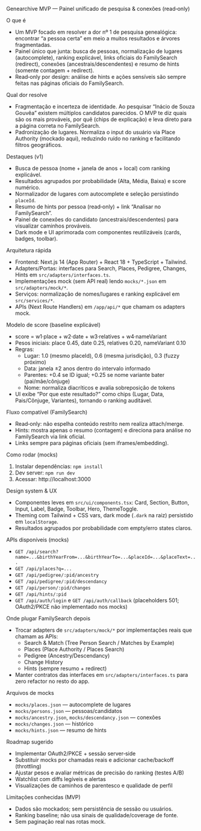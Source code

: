 Genearchive MVP — Painel unificado de pesquisa & conexões (read‑only)

O que é

- Um MVP focado em resolver a dor nº 1 de pesquisa genealógica: encontrar “a pessoa certa” em meio a muitos resultados e árvores fragmentadas.
- Painel único que junta: busca de pessoas, normalização de lugares (autocomplete), ranking explicável, links oficiais do FamilySearch (redirect), conexões (ancestrais/descendentes) e resumo de hints (somente contagem + redirect).
- Read‑only por design: análise de hints e ações sensíveis são sempre feitas nas páginas oficiais do FamilySearch.

Qual dor resolve

- Fragmentação e incerteza de identidade. Ao pesquisar “Inácio de Souza Gouvêa” existem múltiplos candidatos parecidos. O MVP te diz quais são os mais prováveis, por quê (chips de explicação) e leva direto para a página correta no FamilySearch.
- Padronização de lugares. Normaliza o input do usuário via Place Authority (mockado aqui), reduzindo ruído no ranking e facilitando filtros geográficos.

Destaques (v1)

- Busca de pessoa (nome + janela de anos + local) com ranking explicável.
- Resultados agrupados por probabilidade (Alta, Média, Baixa) e score numérico.
- Normalizador de lugares com autocomplete e seleção persistindo `placeId`.
- Resumo de hints por pessoa (read‑only) + link “Analisar no FamilySearch”.
- Painel de conexões do candidato (ancestrais/descendentes) para visualizar caminhos prováveis.
- Dark mode e UI aprimorada com componentes reutilizáveis (cards, badges, toolbar).

Arquitetura rápida

- Frontend: Next.js 14 (App Router) + React 18 + TypeScript + Tailwind.
- Adapters/Portas: interfaces para Search, Places, Pedigree, Changes, Hints em `src/adapters/interfaces.ts`.
- Implementações mock (sem API real) lendo `mocks/*.json` em `src/adapters/mock/*`.
- Serviços: normalização de nomes/lugares e ranking explicável em `src/services/*`.
- APIs (Next Route Handlers) em `/app/api/*` que chamam os adapters mock.

Modelo de score (baseline explicável)

- score = w1·place + w2·date + w3·relatives + w4·nameVariant
- Pesos iniciais: place 0.45, date 0.25, relatives 0.20, nameVariant 0.10
- Regras:
  - Lugar: 1.0 (mesmo placeId), 0.6 (mesma jurisdição), 0.3 (fuzzy próximo)
  - Data: janela ±2 anos dentro do intervalo informado
  - Parentes: +0.4 se ID igual; +0.25 se nome variante bater (pai/mãe/cônjuge)
  - Nome: normaliza diacríticos e avalia sobreposição de tokens
- UI exibe “Por que este resultado?” como chips (Lugar, Data, Pais/Cônjuge, Variantes), tornando o ranking auditável.

Fluxo compatível (FamilySearch)

- Read‑only: não espelha conteúdo restrito nem realiza attach/merge.
- Hints: mostra apenas o resumo (contagem) e direciona para análise no FamilySearch via link oficial.
- Links sempre para páginas oficiais (sem iframes/embedding).

Como rodar (mocks)

1. Instalar dependências: `npm install`
2. Dev server: `npm run dev`
3. Acessar: http://localhost:3000

Design system & UX

- Componentes leves em `src/ui/components.tsx`: Card, Section, Button, Input, Label, Badge, Toolbar, Hero, ThemeToggle.
- Theming com Tailwind + CSS vars, dark mode (`.dark` na raiz) persistido em `localStorage`.
- Resultados agrupados por probabilidade com empty/erro states claros.

APIs disponíveis (mocks)

- `GET /api/search?name=...&birthYearFrom=...&birthYearTo=...&placeId=...&placeText=...`
- `GET /api/places?q=...`
- `GET /api/pedigree/:pid/ancestry`
- `GET /api/pedigree/:pid/descendancy`
- `GET /api/person/:pid/changes`
- `GET /api/hints/:pid`
- `GET /api/auth/login` e `GET /api/auth/callback` (placeholders 501; OAuth2/PKCE não implementado nos mocks)

Onde plugar FamilySearch depois

- Trocar adapters de `src/adapters/mock/*` por implementações reais que chamam as APIs:
  - Search & Match (Tree Person Search / Matches by Example)
  - Places (Place Authority / Places Search)
  - Pedigree (Ancestry/Descendancy)
  - Change History
  - Hints (sempre resumo + redirect)
- Manter contratos das interfaces em `src/adapters/interfaces.ts` para zero refactor no resto do app.

Arquivos de mocks

- `mocks/places.json` — autocomplete de lugares
- `mocks/persons.json` — pessoas/candidatos
- `mocks/ancestry.json`, `mocks/descendancy.json` — conexões
- `mocks/changes.json` — histórico
- `mocks/hints.json` — resumo de hints

Roadmap sugerido

- Implementar OAuth2/PKCE + sessão server‑side
- Substituir mocks por chamadas reais e adicionar cache/backoff (throttling)
- Ajustar pesos e avaliar métricas de precisão do ranking (testes A/B)
- Watchlist com diffs legíveis e alertas
- Visualizações de caminhos de parentesco e qualidade de perfil

Limitações conhecidas (MVP)

- Dados são mockados; sem persistência de sessão ou usuários.
- Ranking baseline; não usa sinais de qualidade/coverage de fonte.
- Sem paginação real nas rotas mock.

